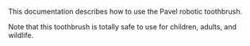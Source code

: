 This documentation describes how to use the Pavel robotic toothbrush.

Note that this toothbrush is totally safe to use for children, adults, and wildlife.
